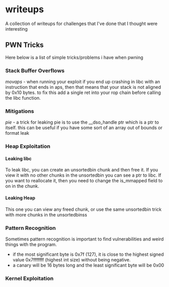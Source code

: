 # writeups
A collection of writeups for challenges that I've done that I thought were interesting



## PWN Tricks
Here below is a list of simple tricks/problems i have when pwning

### Stack Buffer Overflows

*movaps* - when running your exploit if you end up crashing in libc with an instruction that
ends in aps, then that means that your stack is not aligned by 0x10 bytes. to fix this 
add a single ret into your rop chain before calling the libc function.

### Mitigations 

*pie* - a trick for leaking pie is to use the __dso_handle ptr which is a ptr to itself.
this can be useful if you have some sort of an array out of bounds or format leak


### Heap Exploitation

#### Leaking libc
To leak libc, you can create an unsortedbin chunk and then free it. If you 
view it with no other chunks in the unsortedbin you can see a ptr to libc. If you 
want to reallocate it, then you need to change the is_mmapped field to on in the chunk.

#### Leaking Heap
This one you can view any freed chunk, or use the same unsortedbin trick with more chunks
in the unsortedbinss



### Pattern Recognition 
Sometimes pattern recognition is important to find vulnerabilities and weird things with the
program.


* if the most significant byte is 0x7f (127), it is close to the highest signed value 0x7fffffff (highest int size)
without being negative.
* a canary will be 16 bytes long and the least significant byte will be 0x00



### Kernel Exploitation

